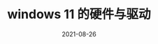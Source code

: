---
title: "windows 11 的硬件与驱动"
linkTitle: "硬件与驱动"
weight: 20
date: 2021-08-26
description: >
  windows 11 硬件相关的配置，包括硬件驱动，监控，测试
---